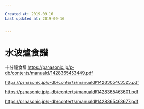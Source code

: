 ```yaml
---

Created at: 2019-09-16
Last updated at: 2019-09-16


---
```


# 水波爐食譜


十分鐘食譜
<https://panasonic.jp/p-db/contents/manualdl/1428365463449.pdf>

<https://panasonic.jp/p-db/contents/manualdl/1428365463525.pdf>

<https://panasonic.jp/p-db/contents/manualdl/1428365463601.pdf>

<https://panasonic.jp/p-db/contents/manualdl/1428365463677.pdf>

